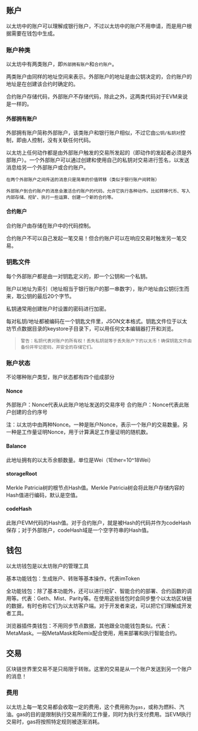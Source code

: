 ## 账户

以太坊中的账户可以理解成银行账户，不过以太坊中的账户不用申请，而是用户根据需要在钱包中生成。

### 账户种类

以太坊中有两类账户，即`外部拥有账户`和`合约账户`。

两类账户由同样的地址空间来表示。外部账户的地址是由公钥决定的，合约账户的地址是在创建该合约时确定的。

合约账户存储代码，外部账户不存储代码，除此之外，这两类代码对于EVM来说是一样的。

#### 外部拥有账户

外部拥有账户简称外部账户，该类账户和银行账户相似，不过它由`公钥/私钥对`控制，即由人控制，没有关联任何代码。

以太坊上任何动作都是由外部账户触发的交易所发起的（即动作的发起者必须是外部账户）。一个外部账户可以通过创建和使用自己的私钥对交易进行签名，以发送消息给另一个外部账户或合约账户。
```
在两个外部账户之间传送的消息只是简单的价值转移（类似于银行账户间转账）

外部账户到合约账户的消息会激活合约账户的代码，允许它执行各种动作。比如转移代币、写入内部存储、挖矿、执行一些运算、创建一个新的合约等。
```
#### 合约账户

合约账户由存储在账户中的代码控制。

合约账户不可以自己发起一笔交易！但合约账户可以在响应交易时触发另一笔交易。

### 钥匙文件

每个外部账户都是由一对钥匙定义的，即一个公钥和一个私钥。

账户以地址为索引（地址相当于银行账户的那一串数字），账户地址由公钥衍生而来，取公钥的最后20个字节。

私钥通常用创建账户时设置的密码进行加密。

每对私钥/地址都被编码在一个钥匙文件里，JSON文本格式。钥匙文件位于以太坊节点数据目录的keystore子目录下，可以用任何文本编辑器打开和浏览。

>`警告：私钥代表对账户的所有权！丢失私钥就等于丢失账户下的以太币！确保钥匙文件由备份并牢记密码，并安全的存储它们。`

### 账户状态

不论哪种账户类型，账户状态都有四个组成部分

#### Nonce

外部账户：Nonce代表从此账户地址发送的交易序号
合约账户：Nonce代表此账户创建的合约序号

注：以太坊中由两种Nonce。一种是账户Nonce，表示一个账户的交易数量。另一种是工作量证明Nonce，用于计算满足工作量证明的随机数。

#### Balance

此地址拥有的以太币余额数量。单位是Wei（1Ether=10^18Wei）

#### storageRoot

Merkle Patricia树的根节点Hash值。Merkle Patricia树会将此账户存储内容的Hash值进行编码，默认是空值。

#### codeHash

此账户EVM代码的Hash值。对于合约账户，就是被Hash的代码并作为codeHash保存；对于外部账户，codeHash域是一个空字符串的Hash值。

## 钱包

以太坊钱包是以太坊账户的管理工具

基本功能钱包：生成账户、转账等基本操作。代表imToken

全功能钱包：除了基本功能外，还可以进行挖矿、智能合约的部署、合约函数的调用等。代表：Geth、Mist、Parity等。在使用这些钱包时会同步整个以太坊区块链的数据，有时也称它们为以太坊客户端。对于开发者来说，可以把它们理解成开发者工具。

浏览器插件类钱包：不用同步节点数据，其他跟全功能钱包类似。代表：MetaMask。一般MetaMask和Remix配合使用，用来部署和执行智能合约。

## 交易

区块链世界里交易不是只局限于转账。这里的交易是从一个账户发送到另一个账户的消息！

### 费用
以太坊上每一笔交易都会收取一定的费用，这个费用称为`gas`，或称为燃料、汽油。gas的目的是限制执行交易所需的工作量，同时为执行支付费用。当EVM执行交易时，gas将按照特定规则被逐渐消耗。